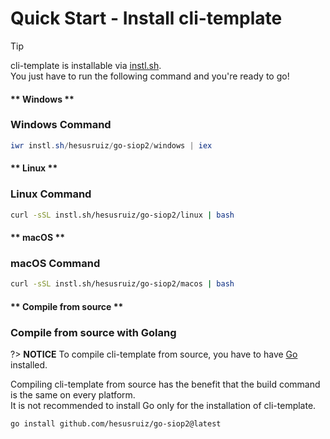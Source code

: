 # Quick Start - Install cli-template

> [!TIP]
> cli-template is installable via [instl.sh](https://instl.sh).\
> You just have to run the following command and you're ready to go!

<!-- tabs:start -->

#### ** Windows **

### Windows Command

```powershell
iwr instl.sh/hesusruiz/go-siop2/windows | iex
```

#### ** Linux **

### Linux Command

```bash
curl -sSL instl.sh/hesusruiz/go-siop2/linux | bash
```

#### ** macOS **

### macOS Command

```bash
curl -sSL instl.sh/hesusruiz/go-siop2/macos | bash
```

#### ** Compile from source **

### Compile from source with Golang

?> **NOTICE**
To compile cli-template from source, you have to have [Go](https://golang.org/) installed.

Compiling cli-template from source has the benefit that the build command is the same on every platform.\
It is not recommended to install Go only for the installation of cli-template.

```command
go install github.com/hesusruiz/go-siop2@latest
```

<!-- tabs:end -->
